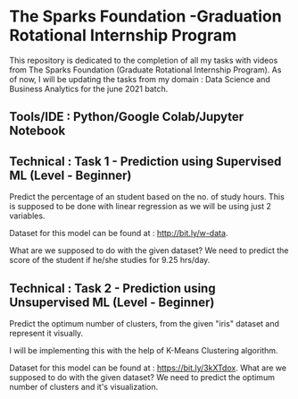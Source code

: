 # The Sparks Foundation -Graduation Rotational Internship Program
This repository is dedicated to the completion of all my tasks with videos from The Sparks Foundation (Graduate Rotational Internship Program). As of now, I will be updating the tasks from my domain : Data Science and Business Analytics for the june 2021 batch.

## Tools/IDE : Python/Google Colab/Jupyter Notebook 

## Technical : Task 1 - Prediction using Supervised ML (Level - Beginner) 

Predict the percentage of an student based on the no. of study hours. This is supposed to be done with linear regression as we will be using just 2 variables.

Dataset for this model can be found at : http://bit.ly/w-data. 

What are we supposed to do with the given dataset? We need to predict the score of the student if he/she studies for 9.25 hrs/day.

## Technical : Task 2 - Prediction using Unsupervised ML (Level - Beginner)

Predict the optimum number of clusters, from the given "iris" dataset and represent it visually.

I will be implementing this with the help of K-Means Clustering algorithm.

Dataset for this model can be found at : https://bit.ly/3kXTdox.
What are we supposed to do with the given dataset?
We need to predict the optimum number of clusters and it's visualization.
